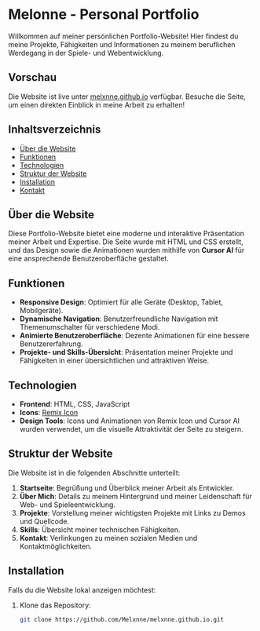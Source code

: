 # Melonne - Personal Portfolio

Willkommen auf meiner persönlichen Portfolio-Website! Hier findest du meine Projekte, Fähigkeiten und Informationen zu meinem beruflichen Werdegang in der Spiele- und Webentwicklung.

## Vorschau
Die Website ist live unter [melxnne.github.io](https://melxnne.github.io/) verfügbar. Besuche die Seite, um einen direkten Einblick in meine Arbeit zu erhalten!

## Inhaltsverzeichnis
- [Über die Website](#über-die-website)
- [Funktionen](#funktionen)
- [Technologien](#technologien)
- [Struktur der Website](#struktur-der-website)
- [Installation](#installation)
- [Kontakt](#kontakt)

## Über die Website
Diese Portfolio-Website bietet eine moderne und interaktive Präsentation meiner Arbeit und Expertise. Die Seite wurde mit HTML und CSS erstellt, und das Design sowie die Animationen wurden mithilfe von **Cursor AI** für eine ansprechende Benutzeroberfläche gestaltet.

## Funktionen
- **Responsive Design**: Optimiert für alle Geräte (Desktop, Tablet, Mobilgeräte).
- **Dynamische Navigation**: Benutzerfreundliche Navigation mit Themenumschalter für verschiedene Modi.
- **Animierte Benutzeroberfläche**: Dezente Animationen für eine bessere Benutzererfahrung.
- **Projekte- und Skills-Übersicht**: Präsentation meiner Projekte und Fähigkeiten in einer übersichtlichen und attraktiven Weise.

## Technologien
- **Frontend**: HTML, CSS, JavaScript
- **Icons**: [Remix Icon](https://remixicon.com/)
- **Design Tools**: Icons und Animationen von Remix Icon und Cursor AI wurden verwendet, um die visuelle Attraktivität der Seite zu steigern.

## Struktur der Website
Die Website ist in die folgenden Abschnitte unterteilt:
1. **Startseite**: Begrüßung und Überblick meiner Arbeit als Entwickler.
2. **Über Mich**: Details zu meinem Hintergrund und meiner Leidenschaft für Web- und Spieleentwicklung.
3. **Projekte**: Vorstellung meiner wichtigsten Projekte mit Links zu Demos und Quellcode.
4. **Skills**: Übersicht meiner technischen Fähigkeiten.
5. **Kontakt**: Verlinkungen zu meinen sozialen Medien und Kontaktmöglichkeiten.

## Installation
Falls du die Website lokal anzeigen möchtest:
1. Klone das Repository:
   ```bash
   git clone https://github.com/Melxnne/melxnne.github.io.git
